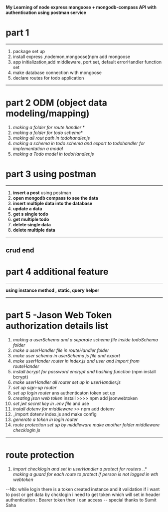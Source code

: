 **My Learning of node express mongoose + mongodb-compass API with authentication using postman service**
# part 1
---
1. package set up 
2. install express ,nodemon,mongoose(npm add mongoose
3. app initialization,add middleware, port set, default errorHandler function set
4. make database connection with mongoose
5. declare routes for todo application
---
# part 2 ODM (object data modeling/mapping)
1. _making a folder for route handler_ *
2. _making a folder for todo schema_*
3. _making all rout path in todohandler.js_
4. _making a schema in todo schema and export to todohandler for implementation a modal_
5. _making a Todo model in todoHandler.js_
 
 # part 3 using postman

 
 ---
 1. **insert a post** using postman 
 2. **open mongodb compass to see the data**
 3. **insert multiple data into the database**
 4. **update a data**
 5. **get s single todo**
 6. **get multiple todo**
 7. **delete single data**
 8. **delete multiple data**

 ---
 crud end
 ---
 # part 4 additional feature
 ---
 **using instance method , static, query helper**

 ---
 # part 5 -Jason Web Token authorization details list
 1. _making a userSchema and a separate schema file inside todoSchema folder_
 2. _make a userHandler file in routeHandler folder_
 3. _make user schema in userSchema js file and export_
 4. _make userHander router in index.js and user and import from routeHander_
 5. _install bcrypt for password encrypt and hashing function_ (npm install bcrypt)
 6. _make userHandler all router set up in userHandler.js_
 7.  _set up sign-up router_
 8. _set up login router_ ans authenticaton token set up
 9. _creating json web token_ install >>>> npm add jsonwebtoken
 10. _set jwt secret key in .env file_ and use
 11. _install dotenv for middleware_ >> npm add dotenv
 12. _import dotenv index.js and make config
 13. _generate a token in login router_
 14. _route protection set up by middleware make another folder middleware checklogin.js_
---
# route protection

 1. _import checklogin and set in userHandler a protect for routers_
 ..*  _making a guard for each route to protect if person is not logged in wth webtoken_

 --Nb: while login there is a token created instance and it validation 
 if i want to post or get data by chcklogin i need to get token which will set in header authentication : Bearer token
 then i can access 
 -- special thanks to Sumit Saha 







